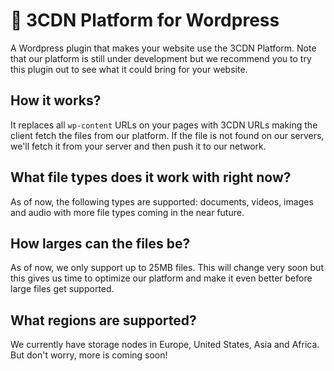 # 🚀 3CDN Platform for Wordpress
A Wordpress plugin that makes your website use the 3CDN Platform. Note that our platform is still under development but we recommend you to try this plugin out to see what it could bring for your website.

## How it works?
It replaces all `wp-content` URLs on your pages with 3CDN URLs making the client fetch the files from our platform. If the file is not found on our servers, we'll fetch it from your server and then push it to our network.

## What file types does it work with right now?
As of now, the following types are supported: documents, videos, images and audio with more file types coming in the near future. 

## How larges can the files be?
As of now, we only support up to 25MB files. This will change very soon but this gives us time to optimize our platform and make it even better before large files get supported.

## What regions are supported?
We currently have storage nodes in Europe, United States, Asia and Africa. But don't worry, more is coming soon!

